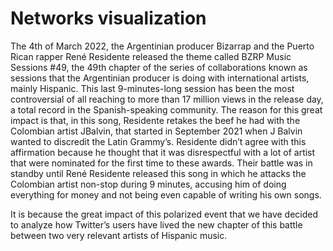 # Networks visualization

The 4th of March 2022, the Argentinian producer Bizarrap and the Puerto Rican rapper René Residente released the theme called BZRP Music Sessions #49, the 49th chapter of the series of collaborations known as sessions that the Argentinian producer is doing with international artists, mainly Hispanic. This last 9-minutes-long session has been the most controversial of all reaching to more than 17 million views in the release day, a total record in the Spanish-speaking community. The reason for this great impact is that, in this song, Residente retakes the beef he had with the Colombian artist JBalvin, that started in September 2021 when J Balvin wanted to discredit the Latin Grammy’s. Residente didn’t agree with this affirmation because he thought that it was disrespectful with a lot of artist that were nominated for the first time to these awards. Their battle was in standby until René Residente released this song in which he attacks the Colombian artist non-stop during 9 minutes, accusing him of doing everything for money and not being even capable of writing his own songs. 

It is because the great impact of this polarized event that we have decided to analyze how Twitter’s users have lived the new chapter of this battle between two very relevant artists of Hispanic music. 


